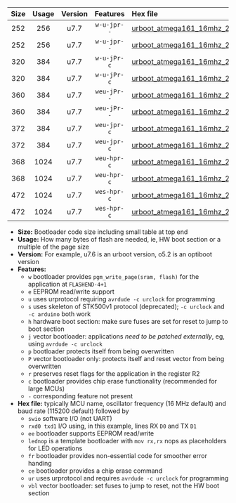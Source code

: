 |Size|Usage|Version|Features|Hex file|
|:-:|:-:|:-:|:-:|:--|
|252|256|u7.7|`w-u-jpr--`|[urboot_atmega161_16mhz_230400bps_swio_rxb2_txb3_ur_vbl.hex](https://raw.githubusercontent.com/stefanrueger/urboot.hex/main/mcus/atmega161/fcpu_16mhz/230400_bps/urboot_atmega161_16mhz_230400bps_swio_rxb2_txb3_ur_vbl.hex)|
|252|256|u7.7|`w-u-jpr--`|[urboot_atmega161_16mhz_230400bps_swio_rxd0_txd1_ur_vbl.hex](https://raw.githubusercontent.com/stefanrueger/urboot.hex/main/mcus/atmega161/fcpu_16mhz/230400_bps/urboot_atmega161_16mhz_230400bps_swio_rxd0_txd1_ur_vbl.hex)|
|320|384|u7.7|`w-u-jPr-c`|[urboot_atmega161_16mhz_230400bps_swio_rxb2_txb3_lednop_fr_ce_ur_vbl.hex](https://raw.githubusercontent.com/stefanrueger/urboot.hex/main/mcus/atmega161/fcpu_16mhz/230400_bps/urboot_atmega161_16mhz_230400bps_swio_rxb2_txb3_lednop_fr_ce_ur_vbl.hex)|
|320|384|u7.7|`w-u-jPr-c`|[urboot_atmega161_16mhz_230400bps_swio_rxd0_txd1_lednop_fr_ce_ur_vbl.hex](https://raw.githubusercontent.com/stefanrueger/urboot.hex/main/mcus/atmega161/fcpu_16mhz/230400_bps/urboot_atmega161_16mhz_230400bps_swio_rxd0_txd1_lednop_fr_ce_ur_vbl.hex)|
|360|384|u7.7|`weu-jPr--`|[urboot_atmega161_16mhz_230400bps_swio_rxb2_txb3_ee_lednop_fr_ur_vbl.hex](https://raw.githubusercontent.com/stefanrueger/urboot.hex/main/mcus/atmega161/fcpu_16mhz/230400_bps/urboot_atmega161_16mhz_230400bps_swio_rxb2_txb3_ee_lednop_fr_ur_vbl.hex)|
|360|384|u7.7|`weu-jPr--`|[urboot_atmega161_16mhz_230400bps_swio_rxd0_txd1_ee_lednop_fr_ur_vbl.hex](https://raw.githubusercontent.com/stefanrueger/urboot.hex/main/mcus/atmega161/fcpu_16mhz/230400_bps/urboot_atmega161_16mhz_230400bps_swio_rxd0_txd1_ee_lednop_fr_ur_vbl.hex)|
|372|384|u7.7|`weu-jpr-c`|[urboot_atmega161_16mhz_230400bps_swio_rxb2_txb3_ee_lednop_fr_ce_ur_vbl.hex](https://raw.githubusercontent.com/stefanrueger/urboot.hex/main/mcus/atmega161/fcpu_16mhz/230400_bps/urboot_atmega161_16mhz_230400bps_swio_rxb2_txb3_ee_lednop_fr_ce_ur_vbl.hex)|
|372|384|u7.7|`weu-jpr-c`|[urboot_atmega161_16mhz_230400bps_swio_rxd0_txd1_ee_lednop_fr_ce_ur_vbl.hex](https://raw.githubusercontent.com/stefanrueger/urboot.hex/main/mcus/atmega161/fcpu_16mhz/230400_bps/urboot_atmega161_16mhz_230400bps_swio_rxd0_txd1_ee_lednop_fr_ce_ur_vbl.hex)|
|368|1024|u7.7|`weu-hpr-c`|[urboot_atmega161_16mhz_230400bps_swio_rxb2_txb3_ee_lednop_fr_ce_ur.hex](https://raw.githubusercontent.com/stefanrueger/urboot.hex/main/mcus/atmega161/fcpu_16mhz/230400_bps/urboot_atmega161_16mhz_230400bps_swio_rxb2_txb3_ee_lednop_fr_ce_ur.hex)|
|368|1024|u7.7|`weu-hpr-c`|[urboot_atmega161_16mhz_230400bps_swio_rxd0_txd1_ee_lednop_fr_ce_ur.hex](https://raw.githubusercontent.com/stefanrueger/urboot.hex/main/mcus/atmega161/fcpu_16mhz/230400_bps/urboot_atmega161_16mhz_230400bps_swio_rxd0_txd1_ee_lednop_fr_ce_ur.hex)|
|472|1024|u7.7|`wes-hpr-c`|[urboot_atmega161_16mhz_230400bps_swio_rxb2_txb3_ee_lednop_fr_ce.hex](https://raw.githubusercontent.com/stefanrueger/urboot.hex/main/mcus/atmega161/fcpu_16mhz/230400_bps/urboot_atmega161_16mhz_230400bps_swio_rxb2_txb3_ee_lednop_fr_ce.hex)|
|472|1024|u7.7|`wes-hpr-c`|[urboot_atmega161_16mhz_230400bps_swio_rxd0_txd1_ee_lednop_fr_ce.hex](https://raw.githubusercontent.com/stefanrueger/urboot.hex/main/mcus/atmega161/fcpu_16mhz/230400_bps/urboot_atmega161_16mhz_230400bps_swio_rxd0_txd1_ee_lednop_fr_ce.hex)|

- **Size:** Bootloader code size including small table at top end
- **Usage:** How many bytes of flash are needed, ie, HW boot section or a multiple of the page size
- **Version:** For example, u7.6 is an urboot version, o5.2 is an optiboot version
- **Features:**
  + `w` bootloader provides `pgm_write_page(sram, flash)` for the application at `FLASHEND-4+1`
  + `e` EEPROM read/write support
  + `u` uses urprotocol requiring `avrdude -c urclock` for programming
  + `s` uses skeleton of STK500v1 protocol (deprecated); `-c urclock` and `-c arduino` both work
  + `h` hardware boot section: make sure fuses are set for reset to jump to boot section
  + `j` vector bootloader: applications *need to be patched externally*, eg, using `avrdude -c urclock`
  + `p` bootloader protects itself from being overwritten
  + `P` vector bootloader only: protects itself and reset vector from being overwritten
  + `r` preserves reset flags for the application in the register R2
  + `c` bootloader provides chip erase functionality (recommended for large MCUs)
  + `-` corresponding feature not present
- **Hex file:** typically MCU name, oscillator frequency (16 MHz default) and baud rate (115200 default) followed by
  + `swio` software I/O (not UART)
  + `rxd0 txd1` I/O using, in this example, lines RX `D0` and TX `D1`
  + `ee` bootloader supports EEPROM read/write
  + `lednop` is a template bootloader with `mov rx,rx` nops as placeholders for LED operations
  + `fr` bootloader provides non-essential code for smoother error handing
  + `ce` bootloader provides a chip erase command
  + `ur` uses urprotocol and requires `avrdude -c urclock` for programming
  + `vbl` vector bootloader: set fuses to jump to reset, not the HW boot section
